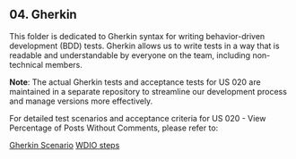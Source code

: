 ## 04. Gherkin

This folder is dedicated to Gherkin syntax for writing behavior-driven development (BDD) tests. Gherkin allows us to write tests in a way that is readable and understandable by everyone on the team, including non-technical members.

**Note**: The actual Gherkin tests and acceptance tests for US 020 are maintained in a separate repository to streamline our development process and manage versions more effectively. 

For detailed test scenarios and acceptance criteria for US 020 - View Percentage of Posts Without Comments, please refer to:

[Gherkin Scenario](https://switchqa.github.io/?feature=percentagePostsWithoutComments.feature)
[WDIO steps](https://github.com/Departamento-de-Engenharia-Informatica/switch-qa-23-project-acceptancetests-switch-qa-23-2/blob/main/features/step-definitions/us020-steps/percentagePostsWithoutComments-steps.ts)
